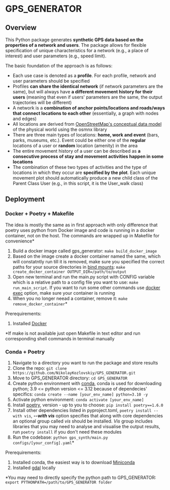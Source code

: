# GPS_GENERATOR

## Overview

This Python package generates **synthetic GPS data based on the properties of a network and users**. The package allows for flexible specification of unique characteristics for a network (e.g., a place of interest) and user parameters (e.g., speed limit).

The basic foundation of the approach is as follows:

- Each use case is denoted as a **profile**. For each profile, network and user parameters should be specified
- Profiles **can share the identical network** (if network parameters are the same), but will always have **a different movement history for their users** (meaning that even if users' parameters are the same, the output trajectories will be different)
- A network is a **combination of anchor points/locations and roads/ways that connect locations to each other** (essentially, a graph with nodes and edges)
- All locations are derived from [OpenStreetMap's conceptual data model](https://wiki.openstreetmap.org/wiki/Main_Page) of the physical world using the osmnx library
- There are three main types of locations: **home, work and event** (bars, parks, museums, etc.). Event could be either one of the **regular** locations of a user or **random** location (amenity) in the area
- The entire movement history of a user can be described as **a consecutive process of stay and movement activities happen in some locations**
- The combination of these two types of activities and the type of locations in which they occur are **specified by the plot**. Each unique movement plot should automatically produce a new child class of the Parent Class User (e.g., in this script, it is the User_walk class)

## Deployment

### Docker + Poetry + Makefile

The idea is mostly the same as in first approach with only difference that poetry uses python from Docker image and code is running in a docker container, not on the host. The commands are wrapped up in Makefile for convenience\*

1. Build a docker image called gps_generator: `make build_docker_image`
2. Based on the image create a docker container named the same, which will constatntly run till it is removed, make sure you specified the correct paths for your source directories in [bind mounts](https://docs.docker.com/storage/bind-mounts/): `make create_docker_container OUTPUT_DIR=/path/to/output`
3. Open new terminal and run the main.py script with CONFIG variable which is a relative path to a config file you want to use: `make run_main_script`. If you want to run some other commands use [docker exec](https://docs.docker.com/engine/reference/commandline/exec/) option, make sure your container is running
4. When you no longer neead a container, remove it: `make remove_docker_container`\*<br />

Prerequirements:

1. Installed [Docker](https://www.docker.com/get-started/)

\*If make is not available just open Makefile in text editor and run corresponding shell commands in terminal manually

### Conda + Poetry

1. Navigate to a directory you want to run the package and store results
2. Clone the repo: `git clone https://github.com/NikolayKozlovskiy/GPS_GENERATOR.git`
3. Move to GPS_GENERATOR directory: `cd GPS_GENERATOR`
4. Create python environment with [conda](https://docs.conda.io/en/latest/), conda is used for downloading python; 3.9 <= python version <= 3.12 because of dependecies' specifics: `conda create --name [your_env_name] python=3.10 -y`
5. Activate python environment: `conda activate [your_env_name]`
6. Install [poetry](https://python-poetry.org/docs/#installing-with-the-official-installer), version - up to you to choose: `pip install poetry==1.6.0`
7. Install other dependencies listed in pyproject.toml, `poetry install --with vis`, **_--with vis_** option specifies that along with core dependencies an optional group called _vis_ should be installed. _Vis_ group includes libraries that you may need to analyse and visualise the output results, run `poetry install` if you don't need these modules
8. Run the codebase: `python gps_synth/main.py configs/[your_config].yaml`\*<br />

Prerequirements:

1. Installed conda, the easiest way is to download [Miniconda](https://docs.conda.io/projects/miniconda/en/latest/)
2. Installed [gdal](https://gdal.org/) locally

\*You may need to directly specify the python path to GPS_GENERATOR: `export PYTHONPATH=/path/to/GPS_GENERATOR folder`
